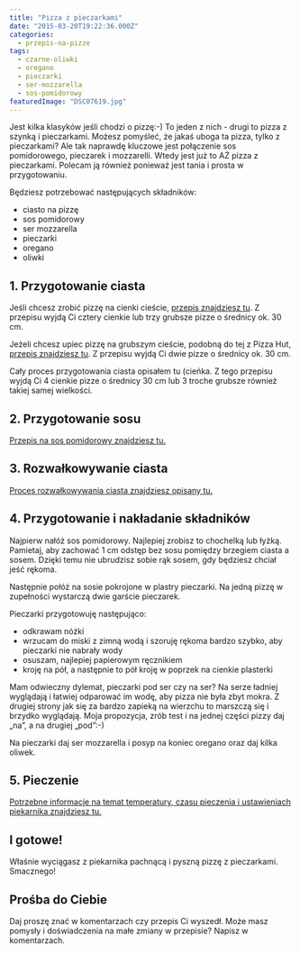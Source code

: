 ```yaml
---
title: "Pizza z pieczarkami"
date: "2015-03-20T19:22:36.000Z"
categories: 
  - przepis-na-pizze
tags: 
  - czarne-oliwki
  - oregano
  - pieczarki
  - ser-mozzarella
  - sos-pomidorowy
featuredImage: "DSC07619.jpg"
---
```


Jest kilka klasyków jeśli chodzi o pizzę:-) To jeden z nich - drugi to pizza z szynką i pieczarkami. Możesz pomyśleć, że jakaś uboga ta pizza, tylko z pieczarkami? Ale tak naprawdę kluczowe jest połączenie sos pomidorowego, pieczarek i mozzarelli. Wtedy jest już to AŻ pizza z pieczarkami. Polecam ją również ponieważ jest tania i prosta w przygotowaniu.

Będziesz potrzebować następujących składników:

- ciasto na pizzę
- sos pomidorowy
- ser mozzarella
- pieczarki
- oregano
- oliwki

## 1\. Przygotowanie ciasta

Jeśli chcesz zrobić pizzę na cienki cieście, <a title="Przepis na ciasto na pizzę" href="/przepis-na-ciasto-na-pizze/">przepis znajdziesz tu</a>. Z przepisu wyjdą Ci cztery cienkie lub trzy grubsze pizze o średnicy ok. 30 cm.

Jeżeli chcesz upiec pizzę na grubszym cieście, podobną do tej z Pizza Hut, <a title="Jeszcze lepszy przepis na pizzę jak z Pizza Hut…" href="/jeszcze-lepszy-przepis-na-pizze-jak-z-pizza-hut/">przepis znajdziesz tu</a>. Z przepisu wyjdą Ci dwie pizze o średnicy ok. 30 cm.

Cały proces przygotowania ciasta opisałem tu (cieńka. Z tego przepisu wyjdą Ci 4 cienkie pizze o średnicy 30 cm lub 3 troche grubsze również takiej samej wielkości.

## 2\. Przygotowanie sosu

<a title="Sos pomidorowy" href="/sos-pomidorowy/">Przepis na sos pomidorowy znajdziesz tu.</a>

## 3\. Rozwałkowywanie ciasta

<a title="Jak wałkować ciasto do pizzy?" href="/jak-walkowac-ciasto-pizzy/">Proces rozwałkowywania ciasta znajdziesz opisany tu.</a>

## 4\. Przygotowanie i nakładanie składników

Najpierw nałóż sos pomidorowy. Najlepiej zrobisz to chochelką lub łyżką. Pamietaj, aby zachować 1 cm odstęp bez sosu pomiędzy brzegiem ciasta a sosem. Dzięki temu nie ubrudzisz sobie rąk sosem, gdy będziesz chciał jeść rękoma.

Następnie połóż na sosie pokrojone w plastry pieczarki. Na jedną pizzę w zupełności wystarczą dwie garście pieczarek.

Pieczarki przygotowuję następująco:

- odkrawam nóżki
- wrzucam do miski z zimną wodą i szoruję rękoma bardzo szybko, aby pieczarki nie nabrały wody
- osuszam, najlepiej papierowym ręcznikiem
- kroję na pół, a następnie to pół kroję w poprzek na cienkie plasterki

Mam odwieczny dylemat, pieczarki pod ser czy na ser? Na serze ładniej wyglądają i łatwiej odparować im wodę, aby pizza nie była zbyt mokra. Z drugiej strony jak się za bardzo zapieką na wierzchu to marszczą się i brzydko wyglądają. Moja propozycja, zrób test i na jednej części pizzy daj „na”, a na drugiej „pod”:-)

Na pieczarki daj ser mozzarella i posyp na koniec oregano oraz daj kilka oliwek.

## 5\. Pieczenie

<a title="Pieczenie pizzy" href="/pieczenie-pizzy/">Potrzebne informacje na temat temperatury, czasu pieczenia i ustawieniach piekarnika znajdziesz tu.</a>

## I gotowe!

Właśnie wyciągasz z piekarnika pachnącą i pyszną pizzę z pieczarkami. Smacznego!

## Prośba do Ciebie

Daj proszę znać w komentarzach czy przepis Ci wyszedł. Może masz pomysły i doświadczenia na małe zmiany w przepisie? Napisz w komentarzach.
